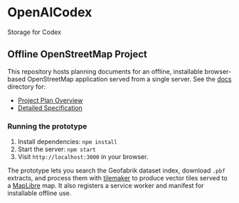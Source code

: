 # OpenAICodex

Storage for Codex

## Offline OpenStreetMap Project
This repository hosts planning documents for an offline, installable browser-based OpenStreetMap application served from a single server. See the [docs](docs/) directory for:
- [Project Plan Overview](docs/plan_overview.md)
- [Detailed Specification](docs/spec_sheet.md)

### Running the prototype
1. Install dependencies: `npm install`
2. Start the server: `npm start`
3. Visit `http://localhost:3000` in your browser.

The prototype lets you search the Geofabrik dataset index, download `.pbf` extracts, and process them with [tilemaker](https://github.com/systemed/tilemaker) to produce vector tiles served to a [MapLibre](https://maplibre.org/) map. It also registers a service worker and manifest for installable offline use.
